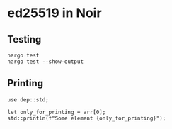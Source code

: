 # ed25519 in Noir


## Testing

```
nargo test
nargo test --show-output
```

## Printing

```
use dep::std;

let only_for_printing = arr[0];
std::println(f"Some element {only_for_printing}");
```
